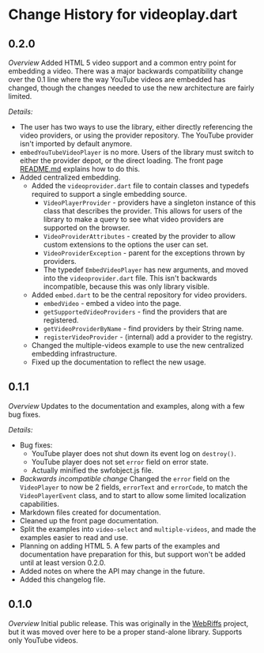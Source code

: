 # Change History for videoplay.dart

## 0.2.0

*Overview* Added HTML 5 video support and a common entry point for embedding
a video.  There was a major backwards compatibility change over the 0.1 line
where the way YouTube videos are embedded has changed, though the changes needed
to use the new architecture are fairly limited.

*Details:*

* The user has two ways to use the library, either directly referencing the
  video providers, or using the provider repository.  The YouTube provider
  isn't imported by default anymore.
* `embedYouTubeVideoPlayer` is no more.  Users of the library must switch to
  either the provider depot, or the direct loading.  The front page
  [README.md](README.md) explains how to do this.
* Added centralized embedding.
    * Added the `videoprovider.dart` file to contain classes and typedefs
      required to support a single embedding source.
        * `VideoPlayerProvider` - providers have a singleton instance of this
          class that describes the provider.  This allows for users of the
          library to make a query to see what video providers are supported on
          the browser.
        * `VideoProviderAttributes` - created by the provider to allow custom
          extensions to the options the user can set.
        * `VideoProviderException` - parent for the exceptions thrown by
          providers.
        * The typedef `EmbedVideoPlayer` has new arguments, and moved into the
          `videoprovider.dart` file.  This isn't backwards incompatible, because
          this was only library visible.
    * Added `embed.dart` to be the central repository for video providers.
        * `embedVideo` - embed a video into the page.
        * `getSupportedVideoProviders` - find the providers that are registered.
        * `getVideoProviderByName` - find providers by their String name.
        * `registerVideoProvider` - (internal) add a provider to the registry.
    * Changed the multiple-videos example to use the new centralized embedding
      infrastructure.
    * Fixed up the documentation to reflect the new usage.


## 0.1.1

*Overview* Updates to the documentation and examples, along with a few bug
fixes.

*Details:*

* Bug fixes:
    * YouTube player does not shut down its event log on `destroy()`.
    * YouTube player does not set `error` field on error state.
    * Actually minified the swfobject.js file.
* *Backwards incompatible change* Changed the `error` field on the
  `VideoPlayer` to now be 2 fields,  `errorText` and `errorCode`, to match the
  `VideoPlayerEvent` class, and to start to allow some limited localization
  capabilities.
* Markdown files created for documentation.
* Cleaned up the front page documentation.
* Split the examples into `video-select` and `multiple-videos`, and made
  the examples easier to read and use.
* Planning on adding HTML 5.  A few parts of the examples and documentation
  have preparation for this, but support won't be added until at least version
  0.2.0.
* Added notes on where the API may change in the future.
* Added this changelog file.


## 0.1.0

*Overview* Initial public release.  This was originally in the
[WebRiffs](https://github.com/groboclown/webriffs) project, but it was moved
over here to be a proper stand-alone library.  Supports only YouTube videos.
